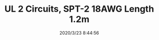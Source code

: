 ﻿---
layout: post 
title: UL 2 Circuits, SPT-2 18AWG Length 1.2m
tags: 
categories: wire-harness
overview: UL 2 Circuits, SPT-2 18AWG Length 1.2m
series: 
part_number: KR10
thumb_img: static/202003/276-thumb-20200323164547.jpg
small_img: static/202003/276-20200323164547.jpg
date: 2020/3/23 8:44:56
---



